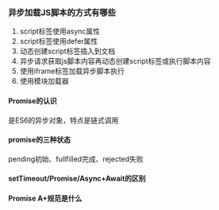 ### 异步加载JS脚本的方式有哪些

1. script标签使用async属性
2. script标签使用defer属性
3. 动态创建script标签插入到文档
4. 异步请求获取js脚本内容再动态创建script标签或执行脚本内容
5. 使用iframe标签加载异步脚本执行
6. 使用模块加载器

#### Promise的认识

是ES6的异步对象，特点是链式调用

#### promise的三种状态

pending初始、fullfilled完成、rejected失败

#### setTimeout/Promise/Async+Await的区别

#### Promise A+规范是什么

#### 